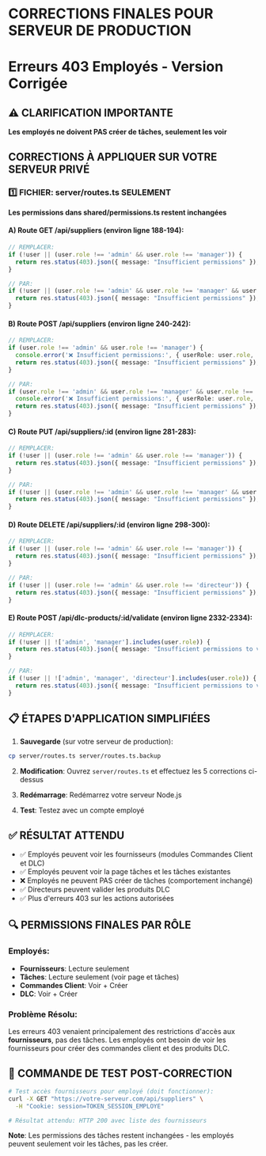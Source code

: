 # CORRECTIONS FINALES POUR SERVEUR DE PRODUCTION
# Erreurs 403 Employés - Version Corrigée

## ⚠️ CLARIFICATION IMPORTANTE
**Les employés ne doivent PAS créer de tâches, seulement les voir**

## CORRECTIONS À APPLIQUER SUR VOTRE SERVEUR PRIVÉ

### 1️⃣ FICHIER: server/routes.ts SEULEMENT
**Les permissions dans shared/permissions.ts restent inchangées**

#### A) Route GET /api/suppliers (environ ligne 188-194):
```typescript
// REMPLACER:
if (!user || (user.role !== 'admin' && user.role !== 'manager')) {
  return res.status(403).json({ message: "Insufficient permissions" });
}

// PAR:
if (!user || (user.role !== 'admin' && user.role !== 'manager' && user.role !== 'directeur' && user.role !== 'employee')) {
  return res.status(403).json({ message: "Insufficient permissions" });
}
```

#### B) Route POST /api/suppliers (environ ligne 240-242):
```typescript
// REMPLACER:
if (user.role !== 'admin' && user.role !== 'manager') {
  console.error('❌ Insufficient permissions:', { userRole: user.role, required: ['admin', 'manager'] });
  return res.status(403).json({ message: "Insufficient permissions" });
}

// PAR:
if (user.role !== 'admin' && user.role !== 'manager' && user.role !== 'directeur') {
  console.error('❌ Insufficient permissions:', { userRole: user.role, required: ['admin', 'manager', 'directeur'] });
  return res.status(403).json({ message: "Insufficient permissions" });
}
```

#### C) Route PUT /api/suppliers/:id (environ ligne 281-283):
```typescript
// REMPLACER:
if (!user || (user.role !== 'admin' && user.role !== 'manager')) {
  return res.status(403).json({ message: "Insufficient permissions" });
}

// PAR:
if (!user || (user.role !== 'admin' && user.role !== 'manager' && user.role !== 'directeur')) {
  return res.status(403).json({ message: "Insufficient permissions" });
}
```

#### D) Route DELETE /api/suppliers/:id (environ ligne 298-300):
```typescript
// REMPLACER:
if (!user || (user.role !== 'admin' && user.role !== 'manager')) {
  return res.status(403).json({ message: "Insufficient permissions" });
}

// PAR:
if (!user || (user.role !== 'admin' && user.role !== 'directeur')) {
  return res.status(403).json({ message: "Insufficient permissions" });
}
```

#### E) Route POST /api/dlc-products/:id/validate (environ ligne 2332-2334):
```typescript
// REMPLACER:
if (!user || !['admin', 'manager'].includes(user.role)) {
  return res.status(403).json({ message: "Insufficient permissions to validate products" });
}

// PAR:
if (!user || !['admin', 'manager', 'directeur'].includes(user.role)) {
  return res.status(403).json({ message: "Insufficient permissions to validate products" });
}
```

## 📋 ÉTAPES D'APPLICATION SIMPLIFIÉES

1. **Sauvegarde** (sur votre serveur de production):
```bash
cp server/routes.ts server/routes.ts.backup
```

2. **Modification**: Ouvrez `server/routes.ts` et effectuez les 5 corrections ci-dessus

3. **Redémarrage**: Redémarrez votre serveur Node.js

4. **Test**: Testez avec un compte employé

## ✅ RÉSULTAT ATTENDU

- ✅ Employés peuvent voir les fournisseurs (modules Commandes Client et DLC)
- ✅ Employés peuvent voir la page tâches et les tâches existantes
- ❌ Employés ne peuvent PAS créer de tâches (comportement inchangé)
- ✅ Directeurs peuvent valider les produits DLC
- ✅ Plus d'erreurs 403 sur les actions autorisées

## 🔍 PERMISSIONS FINALES PAR RÔLE

### Employés:
- **Fournisseurs**: Lecture seulement
- **Tâches**: Lecture seulement (voir page et tâches)
- **Commandes Client**: Voir + Créer
- **DLC**: Voir + Créer

### Problème Résolu:
Les erreurs 403 venaient principalement des restrictions d'accès aux **fournisseurs**, pas des tâches. Les employés ont besoin de voir les fournisseurs pour créer des commandes client et des produits DLC.

## 🧪 COMMANDE DE TEST POST-CORRECTION

```bash
# Test accès fournisseurs pour employé (doit fonctionner):
curl -X GET "https://votre-serveur.com/api/suppliers" \
  -H "Cookie: session=TOKEN_SESSION_EMPLOYE"

# Résultat attendu: HTTP 200 avec liste des fournisseurs
```

**Note**: Les permissions des tâches restent inchangées - les employés peuvent seulement voir les tâches, pas les créer.